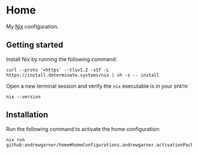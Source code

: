 # Home

My [Nix](https://nixos.org/) configuration.

## Getting started

Install Nix by running the following command:

```shell
curl --proto '=https' --tlsv1.2 -sSf -L https://install.determinate.systems/nix | sh -s -- install
```

Open a new terminal session and verify the `nix` executable is in your `$PATH`:

```shell
nix --version
```

## Installation

Run the following command to activate the home configuration:

```shell
nix run github:andrewgarner/home#homeConfigurations.andrewgarner.activationPackage
```
